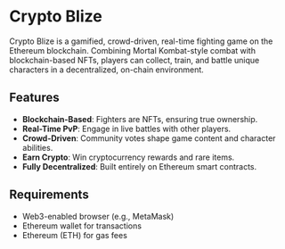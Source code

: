 # Crypto Blize

Crypto Blize is a gamified, crowd-driven, real-time fighting game on the Ethereum blockchain. Combining Mortal Kombat-style combat with blockchain-based NFTs, players can collect, train, and battle unique characters in a decentralized, on-chain environment.

## Features

- **Blockchain-Based**: Fighters are NFTs, ensuring true ownership.
- **Real-Time PvP**: Engage in live battles with other players.
- **Crowd-Driven**: Community votes shape game content and character abilities.
- **Earn Crypto**: Win cryptocurrency rewards and rare items.
- **Fully Decentralized**: Built entirely on Ethereum smart contracts.

## Requirements

- Web3-enabled browser (e.g., MetaMask)
- Ethereum wallet for transactions
- Ethereum (ETH) for gas fees

